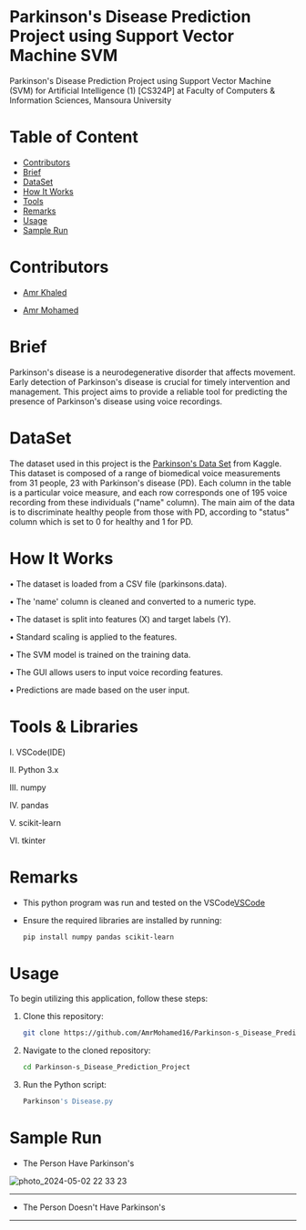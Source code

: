 # Parkinson's Disease Prediction Project using Support Vector Machine SVM
Parkinson's Disease Prediction Project using Support Vector Machine (SVM) for Artificial Intelligence (1) [CS324P] at Faculty of Computers &amp; Information Sciences, Mansoura University

# Table of Content

* [Contributors](#Contributors)
* [Brief](#Brief)
* [DataSet](#DataSet)
* [How It Works](#HowItWorks)
* [Tools](#Tools)
* [Remarks](#Remarks)
* [Usage](#Usage)
* [Sample Run](#SampleRun)


# Contributors

* [Amr Khaled](https://github.com/GOAT-AK)

* [Amr Mohamed](https://github.com/AmrMohamed16)




# Brief

Parkinson's disease is a neurodegenerative disorder that affects movement. Early detection of Parkinson's disease is crucial for timely intervention and management. This project aims to provide a reliable tool for predicting the presence of Parkinson's disease using voice recordings.


# DataSet

The dataset used in this project is the [Parkinson's Data Set](https://www.kaggle.com/datasets/thecansin/parkinsons-data-set) from Kaggle. This dataset is composed of a range of biomedical voice measurements from 
31 people, 23 with Parkinson's disease (PD). Each column in the table is a 
particular voice measure, and each row corresponds one of 195 voice 
recording from these individuals ("name" column). The main aim of the data 
is to discriminate healthy people from those with PD, according to "status" 
column which is set to 0 for healthy and 1 for PD.


# How It Works

 • The dataset is loaded from a CSV file (parkinsons.data).
 
 • The 'name' column is cleaned and converted to a numeric type.
 
 • The dataset is split into features (X) and target labels (Y).
 
 • Standard scaling is applied to the features.
 
 • The SVM model is trained on the training data.
 
 • The GUI allows users to input voice recording features.
 
 • Predictions are made based on the user input.

 

# Tools & Libraries

  I.	VSCode(IDE)
  
  II.	Python 3.x
  
  III. numpy
  
  IV. pandas 
  
  V.  scikit-learn
  
  VI.	 tkinter




# Remarks

* This python program was run and tested on the VSCode[VSCode](https://code.visualstudio.com/download)

* Ensure the required libraries are installed by running:
  
  ```bash
  pip install numpy pandas scikit-learn
# Usage

To begin utilizing this application, follow these steps:

1. Clone this repository:
   
   ```bash
   git clone https://github.com/AmrMohamed16/Parkinson-s_Disease_Prediction_Project.git

2. Navigate to the cloned repository:

   ```bash
   cd Parkinson-s_Disease_Prediction_Project

3. Run the Python script:

   ```bash
   Parkinson's Disease.py

# Sample Run

* The Person Have Parkinson's 

![photo_2024-05-02 22 33 23](https://github.com/AmrMohamed16/Parkinson-s_Disease_Prediction_Project/assets/103078107/c4a9eba1-d254-4d38-b6b2-a1a8dda7a165)

<hr>

* The Person Doesn't Have Parkinson's



<hr>
  
  
